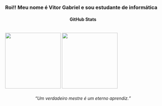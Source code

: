 <div>
  <h3 align="left">Roi!! Meu nome é Vitor Gabriel e sou estudante de informática</h3>  
</div>

<div>
  <h4 align="center">GitHub Stats</h4> <br>
  <img height="180em" src="https://github-readme-stats.vercel.app/api?username=vigmsousa&show_icons=true&theme=radical">
  <img height="180em" src="https://github-readme-stats.vercel.app/api/top-langs/?username=vigmsousa&layout=compact&theme=radical">
</div>

<div>
  <h6 align="center"><i><q>Um verdadeiro mestre é um eterno aprendiz.</i></q></h6>
</div>
